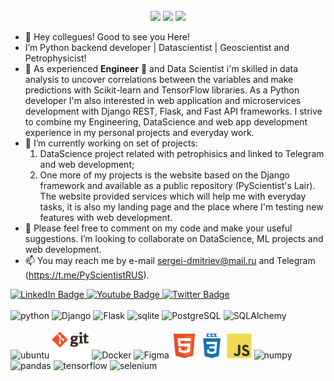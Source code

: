 <img src="https://komarev.com/ghpvc/?username=PyScientist&style=flat-square&color=blue" alt=""/>

<div id="header", align="center">
  <img src="https://media0.giphy.com/media/LaVp0AyqR5bGsC5Cbm/200w.webp?cid=ecf05e472sv8bzgpcqgs0upmql33cu43weki40lx4v6ftf7v&rid=200w.webp&ct=g" width="100"/>
  <img src="https://media0.giphy.com/media/KAq5w47R9rmTuvWOWa/200.webp?cid=ecf05e472sv8bzgpcqgs0upmql33cu43weki40lx4v6ftf7v&rid=200.webp&ct=g" width="100"/>
  <img src="https://media1.giphy.com/media/vrxxqQbyRxYi6scCjT/200.webp?cid=ecf05e47atggkfa9umehnmw8ckd40sfy7y4z3mxvlxb08tqq&rid=200.webp&ct=g" width="130"/>
</div>

- 👋 Hey collegues! Good to see you Here! 
- I’m Python backend developer | Datascientist | Geoscientist and Petrophysicist!
- 👀 As experienced <b>Engineer</b> 🌌 and Data Scientist i'm skilled in data analysis to uncover correlations between the variables and make predictions with Scikit-learn and TensorFlow libraries. As a Python developer I'm also interested in web application and microservices development with Django REST, Flask, and Fast API frameworks. I strive to combine my Engineering, DataScience and web app development experience in my personal projects and everyday work.
- 🌱 I’m currently working on set of projects:
  1) DataScience project related with petrophisics and linked to Telegram and web development;
  2) One more of my projects is the website based on the Django framework and available as a public repository (PyScientist's Lair). The website provided services which will help me with everyday tasks, it is also my landing page and the place where I'm testing new features with web development.
- 💞️ Please feel free to comment on my code and make your useful suggestions. I’m looking to collaborate on DataScience, ML projects and web development.
- 📫 You may reach me by e-mail sergei-dmitriev@mail.ru and Telegram (https://t.me/PyScientistRUS).

<div id="badges", allign="center">
  <a href="https://www.linkedin.com/in/sergei-dmitriev-36265585/">
    <img src="https://img.shields.io/badge/LinkedIn-blue?style=for-the-badge&logo=linkedin&logoColor=white" alt="LinkedIn Badge"/>
  </a>
  <a href="https://www.youtube.com/channel/UCSyVru3RIxaHr4syFacyo7w">
    <img src="https://img.shields.io/badge/YouTube-red?style=for-the-badge&logo=youtube&logoColor=white" alt="Youtube Badge"/>
  </a>
  <a href="https://twitter.com/PyScientist">
    <img src="https://img.shields.io/badge/Twitter-blue?style=for-the-badge&logo=twitter&logoColor=white" alt="Twitter Badge"/>
  </a>
</div>

<br>

<div>
  <img src="https://cdn.jsdelivr.net/gh/devicons/devicon/icons/python/python-original.svg"  title="python" alt="python" width="50" height="50"/>
  <img src="https://cdn.jsdelivr.net/gh/devicons/devicon/icons/django/django-plain.svg" title="Django" alt="Django" width="50" height="50"/>
  <img src="https://cdn.jsdelivr.net/gh/devicons/devicon/icons/flask/flask-original-wordmark.svg" title="Flask" alt="Flask" width="70" height="70"/>
  <img src="https://cdn.jsdelivr.net/gh/devicons/devicon/icons/sqlite/sqlite-original-wordmark.svg"  title="sqlite" alt="sqlite" width="70" height="70"/>
  <img src="https://cdn.jsdelivr.net/gh/devicons/devicon/icons/postgresql/postgresql-original-wordmark.svg" title="PostgreSQL" alt="PostgreSQL" width="40" height="40"/>
  <img src="https://cdn.jsdelivr.net/gh/devicons/devicon/icons/sqlalchemy/sqlalchemy-original.svg" title="SQLAlchemy" alt="SQLAlchemy" width="60" height="60"/>
  <img src="https://cdn.jsdelivr.net/gh/devicons/devicon/icons/ubuntu/ubuntu-plain.svg"  title="ubuntu" alt="ubuntu" width="50" height="50"/>
  <img src="https://github.com/devicons/devicon/blob/master/icons/git/git-original-wordmark.svg" title="Git" alt="Git" width="60" height="60"/>
  <img src="https://cdn.jsdelivr.net/gh/devicons/devicon/icons/docker/docker-original-wordmark.svg" title="Docker" alt="Docker" width="60" height="60"/>
  <img src="https://cdn.jsdelivr.net/gh/devicons/devicon/icons/figma/figma-original.svg" title="Figma" alt="Figma" width="40" height="40"/>
  <img src="https://github.com/devicons/devicon/blob/master/icons/html5/html5-original.svg" title="HTML5" alt="HTML5" width="40" height="40"/>
  <img src="https://github.com/devicons/devicon/blob/master/icons/css3/css3-plain-wordmark.svg"  title="CSS3" alt="CSS3" width="40" height="40"/>
  <img src="https://github.com/devicons/devicon/blob/master/icons/javascript/javascript-original.svg" title="JavaScript" alt="JavaScript" width="40"
  <img src="https://cdn.jsdelivr.net/gh/devicons/devicon/icons/jupyter/jupyter-original.svg"  title="jupyter" alt="jupyter" width="40" height="40"/>
  <img src="https://cdn.jsdelivr.net/gh/devicons/devicon/icons/numpy/numpy-original-wordmark.svg"  title="numpy" alt="numpy" width="60" height="60"/>
  <img src="https://cdn.jsdelivr.net/gh/devicons/devicon/icons/pandas/pandas-original-wordmark.svg"  title="pandas" alt="pandas" width="60" height="60"/>
  <img src="https://cdn.jsdelivr.net/gh/devicons/devicon/icons/tensorflow/tensorflow-original.svg"  title="tensorflow" alt="tensorflow" width="40" height="40"/>
  <img src="https://cdn.jsdelivr.net/gh/devicons/devicon/icons/selenium/selenium-original.svg"  title="selenium" alt="selenium" width="40" height="40"/>
</div>
